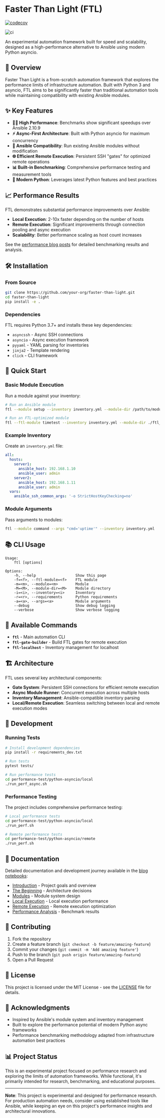 # Faster Than Light (FTL)

[![codecov](https://codecov.io/github/benthomasson/faster-than-light/branch/main/graph/badge.svg?token=SRAAGLDORB)](https://codecov.io/github/benthomasson/faster-than-light)


![ci](https://github.com/benthomasson/faster-than-light/actions/workflows/ci.yml/badge.svg)


An experimental automation framework built for speed and scalability, designed as a high-performance alternative to Ansible using modern Python asyncio.

## 🚀 Overview

Faster Than Light is a from-scratch automation framework that explores the performance limits of infrastructure automation. Built with Python 3 and asyncio, FTL aims to be significantly faster than traditional automation tools while maintaining compatibility with existing Ansible modules.

## ✨ Key Features

- **🏃‍♂️ High Performance**: Benchmarks show significant speedups over Ansible 2.10.9
- **⚡ Async-First Architecture**: Built with Python asyncio for maximum concurrency
- **🔌 Ansible Compatibility**: Run existing Ansible modules without modification
- **🌐 Efficient Remote Execution**: Persistent SSH "gates" for optimized remote operations
- **📊 Built-in Benchmarking**: Comprehensive performance testing and measurement tools
- **🎯 Modern Python**: Leverages latest Python features and best practices

## 📈 Performance Results

FTL demonstrates substantial performance improvements over Ansible:

- **Local Execution**: 2-10x faster depending on the number of hosts
- **Remote Execution**: Significant improvements through connection pooling and async execution
- **Scalability**: Better performance scaling as host count increases

See the [performance blog posts](blog/) for detailed benchmarking results and analysis.

## 🛠️ Installation

### From Source

```bash
git clone https://github.com/your-org/faster-than-light.git
cd faster-than-light
pip install -e .
```

### Dependencies

FTL requires Python 3.7+ and installs these key dependencies:
- `asyncssh` - Async SSH connections
- `asyncio` - Async execution framework
- `pyyaml` - YAML parsing for inventories
- `jinja2` - Template rendering
- `click` - CLI framework

## 🚀 Quick Start

### Basic Module Execution

Run a module against your inventory:

```bash
# Run an Ansible module
ftl --module setup --inventory inventory.yml --module-dir /path/to/modules

# Run an FTL-optimized module
ftl --ftl-module timetest --inventory inventory.yml --module-dir ./ftl_modules
```

### Example Inventory

Create an `inventory.yml` file:

```yaml
all:
  hosts:
    server1:
      ansible_host: 192.168.1.10
      ansible_user: admin
    server2:
      ansible_host: 192.168.1.11
      ansible_user: admin
  vars:
    ansible_ssh_common_args: '-o StrictHostKeyChecking=no'
```

### Module Arguments

Pass arguments to modules:

```bash
ftl --module command --args "cmd='uptime'" --inventory inventory.yml
```

## 📚 CLI Usage

```
Usage:
    ftl [options]

Options:
    -h, --help                  Show this page
    -f=<f>, --ftl-module=<f>    FTL module
    -m=<m>, --module=<m>        Module
    -M=<M>, --module-dir=<M>    Module directory
    -i=<i>, --inventory=<i>     Inventory
    -r=<r>, --requirements      Python requirements
    -a=<a>, --args=<a>          Module arguments
    --debug                     Show debug logging
    --verbose                   Show verbose logging
```

## 🔧 Available Commands

- **`ftl`** - Main automation CLI
- **`ftl-gate-builder`** - Build FTL gates for remote execution
- **`ftl-localhost`** - Inventory management for localhost

## 🏗️ Architecture

FTL uses several key architectural components:

- **Gate System**: Persistent SSH connections for efficient remote execution
- **Async Module Runner**: Concurrent execution across multiple hosts
- **Inventory Management**: Ansible-compatible inventory parsing
- **Local/Remote Execution**: Seamless switching between local and remote execution modes

## 🧪 Development

### Running Tests

```bash
# Install development dependencies
pip install -r requirements_dev.txt

# Run tests
pytest tests/

# Run performance tests
cd performance-test/python-asyncio/local
./run_perf_async.sh
```

### Performance Testing

The project includes comprehensive performance testing:

```bash
# Local performance tests
cd performance-test/python-asyncio/local
./run_perf.sh

# Remote performance tests  
cd performance-test/python-asyncio/remote
./run_perf.sh
```

## 📖 Documentation

Detailed documentation and development journey available in the [blog notebooks](blog/):

- [Introduction](blog/0001-Introduction.ipynb) - Project goals and overview
- [The Beginning](blog/0002-The-Beginning.ipynb) - Architecture decisions
- [Modules](blog/0003-Modules.ipynb) - Module system design
- [Local Execution](blog/0004-Local-Execution.ipynb) - Local execution performance
- [Remote Execution](blog/0005-Remote-Execution.ipynb) - Remote execution optimization
- [Performance Analysis](blog/0006-Performance.ipynb) - Benchmark results

## 🤝 Contributing

1. Fork the repository
2. Create a feature branch (`git checkout -b feature/amazing-feature`)
3. Commit your changes (`git commit -m 'Add amazing feature'`)
4. Push to the branch (`git push origin feature/amazing-feature`)
5. Open a Pull Request

## 📝 License

This project is licensed under the MIT License - see the [LICENSE](LICENSE) file for details.

## 🙏 Acknowledgments

- Inspired by Ansible's module system and inventory management
- Built to explore the performance potential of modern Python async frameworks
- Performance benchmarking methodology adapted from infrastructure automation best practices

## 📊 Project Status

This is an experimental project focused on performance research and exploring the limits of automation frameworks. While functional, it's primarily intended for research, benchmarking, and educational purposes.

---

**Note**: This project is experimental and designed for performance research. For production automation needs, consider using established tools like Ansible, while keeping an eye on this project's performance insights and architectural innovations.


